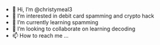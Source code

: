 - 👋 Hi, I’m @christymeal3
- 👀 I’m interested in debit card spamming and crypto hack
- 🌱 I’m currently learning spamming
- 💞️ I’m looking to collaborate on learning decoding
- 📫 How to reach me ...

<!---
christymeal3/christymeal3 is a ✨ special ✨ repository because its `README.md` (this file) appears on your GitHub profile.
You can click the Preview link to take a look at your changes.
--->
